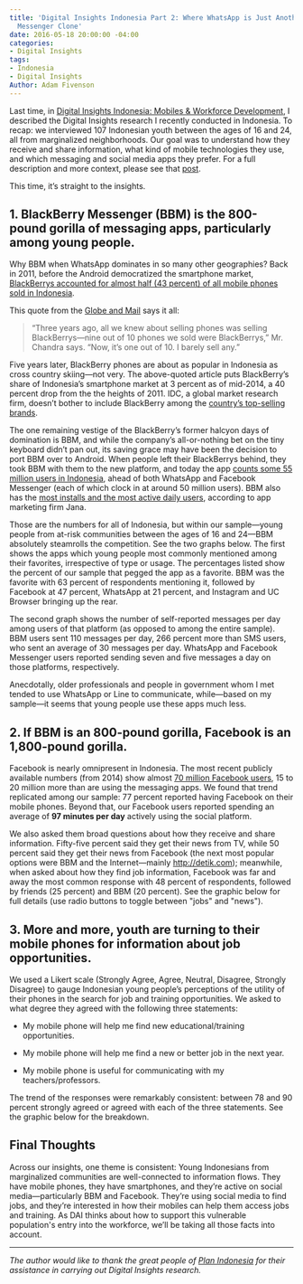 ```yaml
---
title: 'Digital Insights Indonesia Part 2: Where WhatsApp is Just Another BlackBerry
  Messenger Clone'
date: 2016-05-18 20:00:00 -04:00
categories:
- Digital Insights
tags:
- Indonesia
- Digital Insights
Author: Adam Fivenson
---
```


Last time, in [Digital Insights Indonesia: Mobiles & Workforce Development](http://dai-global-digital.com/indonesia-digital-insights.html), I described the Digital Insights research I recently conducted in Indonesia. To recap: we interviewed 107 Indonesian youth between the ages of 16 and 24, all from marginalized neighborhoods. Our goal was to understand how they receive and share information, what kind of mobile technologies they use, and which messaging and social media apps they prefer. For a full description and more context, please see that [post](http://dai-global-digital.com/indonesia-digital-insights.html).

This time, it’s straight to the insights.

<!--more-->

## 1. BlackBerry Messenger (BBM) is the 800-pound gorilla of messaging apps, particularly among young people.

Why BBM when WhatsApp dominates in so many other geographies?  Back in 2011, before the Android democratized the smartphone market, [BlackBerrys accounted for almost half (43 percent) of all mobile phones sold in Indonesia](http://www.theglobeandmail.com/report-on-business/international-business/lack-of-global-knowledge-has-cost-blackberry-indonesia/article21432165/).

This quote from the [Globe and Mail](http://www.theglobeandmail.com/report-on-business/international-business/lack-of-global-knowledge-has-cost-blackberry-indonesia/article21432165/) says it all:

> “Three years ago, all we knew about selling phones was selling BlackBerrys—nine out of 10 phones we sold were BlackBerrys,” Mr. Chandra says. “Now, it’s one out of 10. I barely sell any.”

Five years later, BlackBerry phones are about as popular in Indonesia as cross country skiing—not very. The above-quoted article puts BlackBerry’s share of Indonesia’s smartphone market at 3 percent as of mid-2014, a 40 percent drop from the the heights of 2011. IDC, a global market research firm, doesn’t bother to include BlackBerry among the [country’s top-selling brands](https://www.idc.com/getdoc.jsp?containerId=prAP41041116).

The one remaining vestige of the BlackBerry’s former halcyon days of domination is BBM, and while the company’s all-or-nothing bet on the tiny keyboard didn’t pan out, its saving grace may have been the decision to port BBM over to Android. When people left their BlackBerrys behind, they took BBM with them to the new platform, and today the app [counts some 55 million users in Indonesia](http://blogs.wsj.com/digits/2016/02/29/why-blackberry-is-a-hit-in-indonesia/), ahead of both WhatsApp and Facebook Messenger (each of which clock in at around 50 million users). BBM also has the [most installs and the most active daily users](https://blog.jana.com/2015/06/18/top-messenger-apps-in-indonesia/), according to app marketing firm Jana.

Those are the numbers for all of Indonesia, but within our sample—young people from at-risk communities between the ages of 16 and 24—BBM absolutely steamrolls the competition. See the two graphs below. The first shows the apps which young people most commonly mentioned among their favorites, irrespective of type or usage. The percentages listed show the percent of our sample that pegged the app as a favorite. BBM was the favorite with 63 percent of respondents mentioning it, followed by Facebook at 47 percent, WhatsApp at 21 percent, and Instagram and UC Browser bringing up the rear.

<script id="infogram_0_73daef7e-f91b-449f-9c10-44214117e967" title="Favorite apps 2" src="//e.infogr.am/js/embed.js?gOo" type="text/javascript"></script>

The second graph shows the number of self-reported messages per day among users of that platform (as opposed to among the entire sample). BBM users sent 110 messages per day, 266 percent more than SMS users, who sent an average of 30 messages per day. WhatsApp and Facebook Messenger users reported sending seven and five messages a day on those platforms, respectively.

Anecdotally, older professionals and people in government whom I met tended to use WhatsApp or Line to communicate, while—based on my sample—it seems that young people use these apps much less.

<script id="infogram_0_N4e6sWYz1zPSPnOl" title="Messages per day" src="//e.infogr.am/js/embed.js?dAU" type="text/javascript"></script>

## 2. If BBM is an 800-pound gorilla, Facebook is an 1,800-pound gorilla.

Facebook is nearly omnipresent in Indonesia. The most recent publicly available numbers (from 2014) show almost [70 million Facebook users](http://blogs.wsj.com/digits/2014/06/27/facebook-users-in-indonesia-rise-to-69-million/), 15 to 20 million more than are using the messaging apps. We found that trend replicated among our sample: 77 percent reported having Facebook on their mobile phones. Beyond that, our Facebook users reported spending an average of **97 minutes per day** actively using the social platform.

We also asked them broad questions about how they receive and share information. Fifty-five percent said they get their news from TV, while 50 percent said they get their news from Facebook (the next most popular options were BBM and the Internet—mainly http://detik.com); meanwhile, when asked about how they find job information, Facebook was far and away the most common response with 48 percent of respondents, followed by friends (25 percent) and BBM (20 percent). See the graphic below for full details (use radio buttons to toggle between "jobs" and "news").

<script id="infogram_0_b8e5ebe4-db97-4eb8-858e-7da42733599c" title="Copy: Info Flows and Indonesian Youth" src="//e.infogr.am/js/embed.js?DPi" type="text/javascript"></script>

## 3. More and more, youth are turning to their mobile phones for information about job opportunities.

We used a Likert scale (Strongly Agree, Agree, Neutral, Disagree, Strongly Disagree) to gauge Indonesian young people’s perceptions of the utility of their phones in the search for job and training opportunities. We asked to what degree they agreed with the following three statements:

* My mobile phone will help me find new educational/training opportunities.

* My mobile phone will help me find a new or better job in the next year.

* My mobile phone is useful for communicating with my teachers/professors.

The trend of the responses were remarkably consistent: between 78 and 90 percent strongly agreed or agreed with each of the three statements. See the graphic below for the breakdown.

<script id="infogram_0_2oRP1aq33YePvkNa" title="Likert" src="//e.infogr.am/js/embed.js?7eO" type="text/javascript"></script>

## Final Thoughts

Across our insights, one theme is consistent: Young Indonesians from marginalized communities are well-connected to information flows. They have mobile phones, they have smartphones, and they’re active on social media—particularly BBM and Facebook. They’re using social media to find jobs, and they’re interested in how their mobiles can help them access jobs and training. As DAI thinks about how to support this vulnerable population's entry into the workforce, we’ll be taking all those facts into account.

---

*The author would like to thank the great people of [Plan Indonesia](https://plan-international.org/indonesia) for their assistance in carrying out Digital Insights research.*

